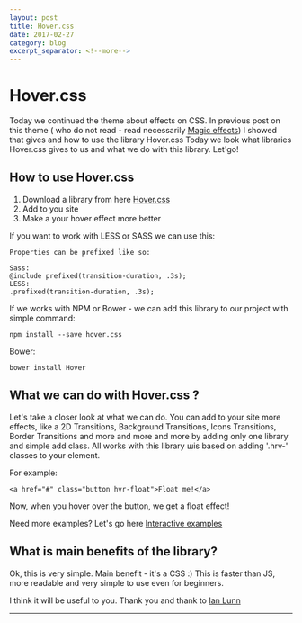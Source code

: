 ```yaml
---
layout: post
title: Hover.css
date: 2017-02-27
category: blog
excerpt_separator: <!--more-->
---
```


# Hover.css
Today we continued the theme about effects on CSS.
In previous post on this theme ( who do not read - read necessarily [Magic effects](https://kuric.github.io/blog/2017/02/26/magic-effects/))
I showed that gives and how to use the library Hover.css
Today we look what libraries Hover.css gives to us and what we do with this library.
Let'go!
<!--more-->
## How to use Hover.css
1. Download a library from  here [Hover.css](https://github.com/IanLunn/Hover)
2. Add to you site
3. Make a your hover effect more better

If you want to work with LESS or SASS we can use this:
```
Properties can be prefixed like so:

Sass:
@include prefixed(transition-duration, .3s);
LESS:
.prefixed(transition-duration, .3s);
```
If we works with NPM or Bower - we can add this library to our project with simple command:
```
npm install --save hover.css
```
Bower:
``` 
bower install Hover
```
## What we can do with Hover.css ?
Let's take a closer look at what we can do.
You can add to your site more effects, like a 2D Transitions, Background Transitions, Icons Transitions, Border Transitions and more and more and more by adding only one library and simple add class.
All works with this library шis based on adding '.hrv-' classes to your element.

For example:
```
<a href="#" class="button hvr-float">Float me!</a>
```
Now, when you hover over the button, we get a float effect!

Need more examples? Let's go here [Interactive examples](http://ianlunn.github.io/Hover/)

## What is main benefits of the library?
Ok, this is very simple. Main benefit - it's a CSS :)
This is faster than JS, more readable and very simple to use even for beginners.


I think it will be useful to you. Thank you and thank to [Ian Lunn](https://github.com/IanLunn)

***